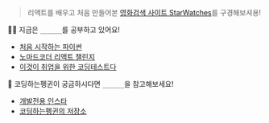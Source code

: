 > 리액트를 배우고 처음 만들어본 [영화검색 사이트 StarWatches](https://starwatches.netlify.app)를 구경해보셔용!

👩‍💻 지금은 `______`를 공부하고 있어요!

- [처음 시작하는 파이썬](http://www.yes24.com/Product/Goods/91870652)
- [노마드코더 리액트 챌린지](http://github.com/coodingpenguin/netflix-clone)
- [이것이 취업을 위한 코딩테스트다](http://www.yes24.com/Product/Goods/91433923)

🐧 코딩하는펭귄이 궁금하시다면 `______`을 참고해보세요!

- [개발전용 인스타](https://www.instagram.com/cooding_penguin/)
- [코딩하는펭귄의 저장소](https://cooding-penguin.netlify.app/)
